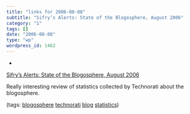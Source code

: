 ```yaml
---
title: "links for 2006-08-08"
subtitle: "Sifry’s Alerts: State of the Blogosphere, August 2006"
category: "1"
tags: []
date: "2006-08-08"
type: "wp"
wordpress_id: 1462
---
```

- 
[Sifry’s Alerts: State of the Blogosphere, August 2006](http://www.sifry.com/alerts/archives/000436.html)

Really interesting review of statistics collected by Technorati about the blogosphere.

(tags: [blogosphere](http://del.icio.us/pitosalas/blogosphere) [technorati](http://del.icio.us/pitosalas/technorati) [blog](http://del.icio.us/pitosalas/blog) [statistics](http://del.icio.us/pitosalas/statistics))